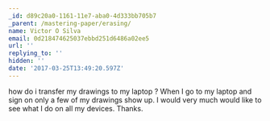 ```yaml
---
_id: d89c20a0-1161-11e7-aba0-4d333bb705b7
_parent: /mastering-paper/erasing/
name: Victor O Silva
email: 0d218474625037ebbd251d6486a02ee5
url: ''
replying_to: ''
hidden: ''
date: '2017-03-25T13:49:20.597Z'
---
```


how do i transfer my drawings to my laptop ? When I go to my laptop and sign on
only a few of my drawings show up. I would very much would like to see what I do
on all my devices. Thanks.
